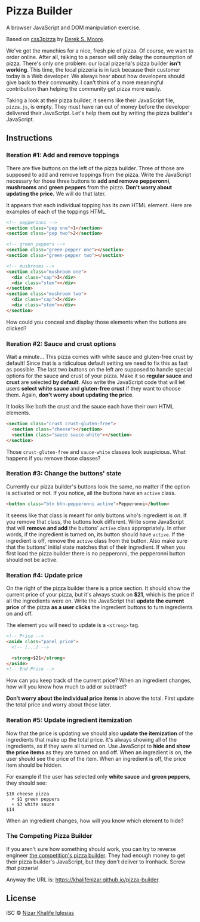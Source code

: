 Pizza Builder
=============

A browser JavaScript and DOM manipulation exercise.

Based on [css3pizza](http://codepen.io/dsmoore/full/fiwAl)
by [Derek S. Moore](http://dereksmoore.com).

We've got the munchies for a nice, fresh pie of pizza.
Of course, we want to order online.
After all, talking to a person will only delay the consumption of pizza.
There's only one problem: our local pizzeria's pizza builder **isn't working**.
This time,
the local pizzeria is in luck because their customer today is a Web developer.
We always hear about how developers should give back to their community.
I can't think of a more meaningful contribution
than helping the community get pizza more easily.

Taking a look at their pizza builder,
it seems like their JavaScript file, `pizza.js`, is empty.
They must have ran out of money before the developer delivered their JavaScript.
Let's help them out by writing the pizza builder's JavaScript.


Instructions
------------

### Iteration #1: Add and remove toppings ###

There are five buttons on the left of the pizza builder.
Three of those are supposed to add and remove toppings from the pizza.
Write the JavaScript necessary for those three buttons to **add and remove**
**pepperonni**, **mushrooms** and **green peppers** from the pizza.
**Don't worry about updating the price.**
We will do that later.

It appears that each individual topping has its own HTML element.
Here are examples of each of the toppings HTML.

```html
<!-- pepperonni -->
<section class="pep one">1</section>
<section class="pep two">2</section>

<!-- green peppers -->
<section class="green-pepper one"></section>
<section class="green-pepper two"></section>

<!-- mushrooms -->
<section class="mushroom one">
  <div class="cap">3</div>
  <div class="stem"></div>
</section>
<section class="mushroom two">
  <div class="cap">3</div>
  <div class="stem"></div>
</section>
```

How could you conceal and display those elements when the buttons are clicked?


### Iteration #2: Sauce and crust options ###

Wait a minute...
This pizza comes with white sauce and gluten-free crust by default!
Since that is a ridiculous default setting we need to fix this
as fast as possible.
The last two buttons on the left are supposed to handle
special options for the sauce and crust of your pizza.
Make it so **regular sauce** and **crust** are selected **by default**.
Also write the JavaScript code that will let users
**select white sauce** and **gluten-free crust** if they want to choose them.
Again, **don't worry about updating the price**.

It looks like both the crust and the sauce each have their own HTML elements.

```html
<section class="crust crust-gluten-free">
  <section class="cheese"></section>
  <section class="sauce sauce-white"></section>
</section>
```

Those `crust-gluten-free` and `sauce-white` classes look suspicious.
What happens if you remove those classes?


### Iteration #3: Change the buttons' state ###

Currently our pizza builder's buttons look the same,
no matter if the option is activated or not.
If you notice, all the buttons have an `active` class.

```html
<button class="btn btn-pepperonni active">Pepperonni</button>
```

It seems like that class is meant for only buttons who's ingredient is _on_.
If you remove that class, the buttons look different.
Write some JavaScript that will **remove and add**
the buttons' `active` class appropriately.
In other words, if the ingredient is turned on, its button should have `active`.
If the ingredient is off, remove the `active` class from the button.
Also make sure that the buttons' initial state matches that of their ingredient.
If when you first load the pizza builder there is no pepperonni,
the pepperonni button should not be active.


### Iteration #4: Update price ###

On the right of the pizza builder there is a price section.
It should show the current price of your pizza,
but it's always stuck on **$21**,
which is the price if all the ingredients were on.
Write the JavaScript that **update the current price** of the pizza
**as a user clicks** the ingredient buttons to turn ingredients on and off.

The element you will need to update is a `<strong>` tag.

```html
<!-- Price -->
<aside class="panel price">
  <!-- [...] -->

  <strong>$21</strong>
</aside>
<!-- End Price -->
```

How can you keep track of the current price?
When an ingredient changes, how will you know how much to add or subtract?

**Don't worry about the individual price items** in above the total.
First update the total price and worry about those later.


### Iteration #5: Update ingredient itemization ###

Now that the price is updating we should also **update the itemization**
of the ingredients that make up the total price.
It's always showing all of the ingredients, as if they were all turned on.
Use JavaScript to **hide and show the price items**
as they are turned on and off.
When an ingredient is on, the user should see the price of the item.
When an ingredient is off, the price item should be hidden.

For example if the user has selected only **white sauce** and **green peppers**,
they should see:

```
$10 cheese pizza
  + $1 green peppers
  + $3 white sauce
$14
```

When an ingredient changes, how will you know which element to hide?


### The Competing Pizza Builder ###

If you aren't sure how something should work,
you can try to reverse engineer
[the competition's pizza builder](https://khalifenizar.github.io/pizza-builder).
They had enough money to get their pizza builder's JavaScript,
but they don't deliver to Ironhack.
Screw _that_ pizzeria!

Anyway the URL is: https://khalifenizar.github.io/pizza-builder.


License
-------

ISC © [Nizar Khalife Iglesias](https://twitter.com/khalifenizar)
